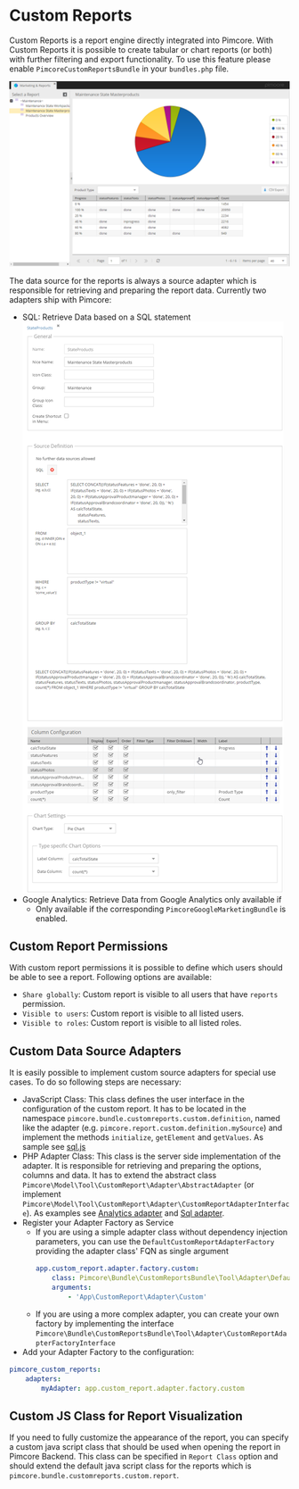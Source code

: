 # Custom Reports

Custom Reports is a report engine directly integrated into Pimcore. With Custom Reports it is possible to create tabular
or chart reports (or both) with further filtering and export functionality.
To use this feature please enable `PimcoreCustomReportsBundle` in your `bundles.php` file.

![Custom Reports](../img/custom-reports.png)

The data source for the reports is always a source adapter which is responsible for retrieving and preparing the report
data. Currently two adapters ship with Pimcore: 
- SQL: Retrieve Data based on a SQL statement
![Custom Reports Configuration](../img/custom-reports-config.png)
- Google Analytics: Retrieve Data from Google Analytics only available if
  - Only available if the corresponding `PimcoreGoogleMarketingBundle` is enabled.


## Custom Report Permissions
With custom report permissions it is possible to define which users should be able to see a report. Following options 
are available:  
- `Share globally`: Custom report is visible to all users that have `reports` permission. 
- `Visible to users`: Custom report is visible to all listed users.  
- `Visible to roles`: Custom report is visible to all listed roles. 

## Custom Data Source Adapters
It is easily possible to implement custom source adapters for special use cases. To do so following steps are necessary: 

- JavaScript Class: This class defines the user interface in the configuration of the custom report. It has to be located in 
the namespace `pimcore.bundle.customreports.custom.definition`, named like the adapter (e.g. `pimcore.report.custom.definition.mySource`)
 and implement the methods `initialize`, `getElement` and `getValues`. As sample see [sql.js](https://github.com/pimcore/pimcore/blob/11.x/bundles/CustomReportsBundle/public/js/pimcore/report/custom/definitions/sql.js)
- PHP Adapter Class: This class is the server side implementation of the adapter. It is responsible for retrieving and preparing the options, columns and data. It has to extend the abstract class `Pimcore\Model\Tool\CustomReport\Adapter\AbstractAdapter` (or implement `Pimcore\Model\Tool\CustomReport\Adapter\CustomReportAdapterInterface`). As examples see [Analytics adapter](https://github.com/pimcore/pimcore/blob/11.x/models/Tool/CustomReport/Adapter/Analytics.php) and [Sql adapter](https://github.com/pimcore/pimcore/blob/11.x/models/Tool/CustomReport/Adapter/Sql.php).
- Register your Adapter Factory as Service
   - If you are using a simple adapter class without dependency injection parameters, you can use the `DefaultCustomReportAdapterFactory` providing the adapter class' FQN as single argument
      ```yml
      app.custom_report.adapter.factory.custom:
          class: Pimcore\Bundle\CustomReportsBundle\Tool\Adapter\DefaultCustomReportAdapterFactory
          arguments:
              - 'App\CustomReport\Adapter\Custom'
      ```
    - If you are using a more complex adapter, you can create your own factory by implementing the interface `Pimcore\Bundle\CustomReportsBundle\Tool\Adapter\CustomReportAdapterFactoryInterface`
- Add your Adapter Factory to the configuration:
```yml
pimcore_custom_reports:
    adapters:
        myAdapter: app.custom_report.adapter.factory.custom
```

## Custom JS Class for Report Visualization
If you need to fully customize the appearance of the report, you can specify a custom java script class that should 
be used when opening the report in Pimcore Backend. This class can be specified in `Report Class` option and should extend
the default java script class for the reports which is `pimcore.bundle.customreports.custom.report`. 

